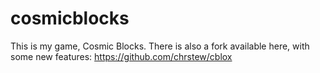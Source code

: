 # cosmicblocks

This is my game, Cosmic Blocks.
There is also a fork available here, with some new features:
https://github.com/chrstew/cblox
